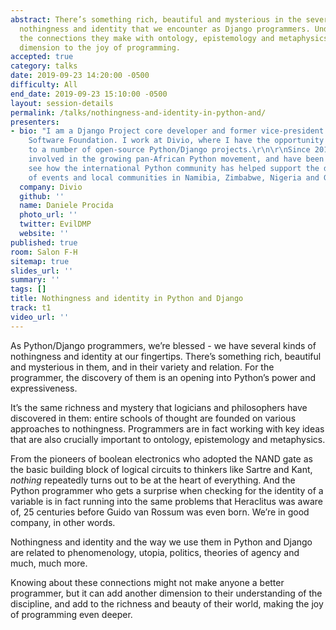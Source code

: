```yaml
---
abstract: There’s something rich, beautiful and mysterious in the several kinds of
  nothingness and identity that we encounter as Django programmers. Understanding
  the connections they make with ontology, epistemology and metaphysics adds another
  dimension to the joy of programming.
accepted: true
category: talks
date: 2019-09-23 14:20:00 -0500
difficulty: All
end_date: 2019-09-23 15:10:00 -0500
layout: session-details
permalink: /talks/nothingness-and-identity-in-python-and/
presenters:
- bio: "I am a Django Project core developer and former vice-president of the Django
    Software Foundation. I work at Divio, where I have the opportunity to contribute
    to a number of open-source Python/Django projects.\r\n\r\nSince 2015, I've been
    involved in the growing pan-African Python movement, and have been delighted to
    see how the international Python community has helped support the development
    of events and local communities in Namibia, Zimbabwe, Nigeria and Ghana."
  company: Divio
  github: ''
  name: Daniele Procida
  photo_url: ''
  twitter: EvilDMP
  website: ''
published: true
room: Salon F-H
sitemap: true
slides_url: ''
summary: ''
tags: []
title: Nothingness and identity in Python and Django
track: t1
video_url: ''
---
```


As Python/Django programmers, we’re blessed - we have several kinds of nothingness and identity at our fingertips. There’s something rich, beautiful and mysterious in them, and in their variety and relation. For the programmer, the discovery of them is an opening into Python’s power and expressiveness.

It’s the same richness and mystery that logicians and philosophers have discovered in them: entire schools of thought are founded on various approaches to nothingness. Programmers are in fact working with key ideas that are also crucially important to ontology, epistemology and metaphysics.

From the pioneers of boolean electronics who adopted the NAND gate as the basic building block of logical circuits to thinkers like Sartre and Kant, *nothing* repeatedly turns out to be at the heart of everything. And the Python programmer who gets a surprise when checking for the identity of a variable is in fact running into the same problems that Heraclitus was aware of, 25 centuries before Guido van Rossum was even born. We’re in good company, in other words.

Nothingness and identity and the way we use them in Python and Django are related to phenomenology, utopia, politics, theories of agency and much, much more.

Knowing about these connections might not make anyone a better programmer, but it can add another dimension to their understanding of the discipline, and add to the richness and beauty of their world, making the joy of programming even deeper.
